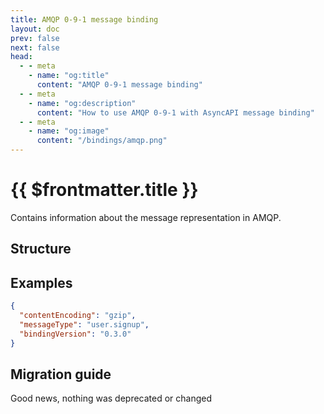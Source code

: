 ```yaml
---
title: AMQP 0-9-1 message binding
layout: doc
prev: false
next: false
head:
  - - meta
    - name: "og:title"
      content: "AMQP 0-9-1 message binding"
  - - meta
    - name: "og:description"
      content: "How to use AMQP 0-9-1 with AsyncAPI message binding"
  - - meta
    - name: "og:image"
      content: "/bindings/amqp.png"
---
```


# {{ $frontmatter.title }}

Contains information about the message representation in AMQP.

## Structure

<Json url="https://raw.githubusercontent.com/asyncapi/spec-json-schemas/master/bindings/amqp/0.3.0/message.json" />

## Examples

```json
{
  "contentEncoding": "gzip",
  "messageType": "user.signup",
  "bindingVersion": "0.3.0"
}
```

## Migration guide

Good news, nothing was deprecated or changed